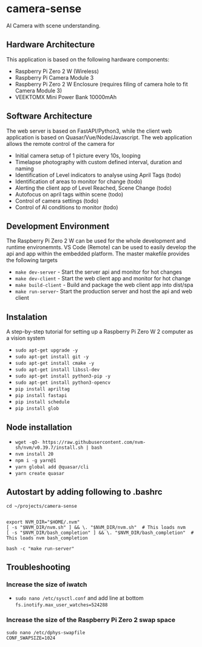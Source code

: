 # camera-sense
AI Camera with scene understanding.

## Hardware Architecture
This application is based on the following hardware components:
* Raspberry Pi Zero 2 W (Wireless)
* Raspberry Pi Camera Module 3
* Raspberry Pi Zero 2 W Enclosure (requires filing of camera hole to fit Camera Module 3)
* VEEKTOMX Mini Power Bank 10000mAh

## Software Architecture
The web server is based on FastAPI/Python3, while the client web application is based on Quasar/Vue/Node/Javascript. 
The web application allows the remote control of the camera for 
* Initial camera setup of 1 picture every 10s, looping
* Timelapse photography with custom defined interval, duration and naming
* Identification of Level indicators to analyse using April Tags (todo)
* Identification of areas to monitor for change (todo)
* Alerting the client app of Level Reached, Scene Change (todo)
* Autofocus on april tags within scene (todo)
* Control of camera settings (todo)
* Control of AI conditions to monitor (todo)

## Development Environment
The Raspberry Pi Zero 2 W can be used for the whole development and runtime environemnts. 
VS Code (Remote) can be used to easily develop the api and app within the embedded platform.
The master makefile provides the following targets
* `make dev-server` - Start the server api and monitor for hot changes
* `make dev-client` - Start the web client app and monitor for hot change
* `make build-client` - Build and package the web client app into dist/spa
* `make run-server`- Start the production server and host the api and web client

## Instalation
A step-by-step tutorial for setting up a Raspberry Pi Zero W 2 computer as a vision system
* `sudo apt-get upgrade -y`
* `sudo apt-get install git -y`
* `sudo apt-get install cmake -y`
* `sudo apt-get install libssl-dev`
* `sudo apt-get install python3-pip -y`
* `sudo apt-get install python3-opencv`
* `pip install apriltag`
* `pip install fastapi`
* `pip install schedule`
* `pip install glob`

## Node installation
* `wget -qO- https://raw.githubusercontent.com/nvm-sh/nvm/v0.39.7/install.sh | bash`
* `nvm install 20`
* `npm i -g yarn@1`
* `yarn global add @quasar/cli`
* `yarn create quasar`

## Autostart by adding following to .bashrc
```
cd ~/projects/camera-sense


export NVM_DIR="$HOME/.nvm"
[ -s "$NVM_DIR/nvm.sh" ] && \. "$NVM_DIR/nvm.sh"  # This loads nvm
[ -s "$NVM_DIR/bash_completion" ] && \. "$NVM_DIR/bash_completion"  # This loads nvm bash_completion

bash -c "make run-server"

```

## Troubleshooting
### Increase the size of iwatch
* `sudo nano /etc/sysctl.conf` and add line at bottom `fs.inotify.max_user_watches=524288`

### Increase the size of the Raspberry Pi Zero 2 swap space
```
sudo nano /etc/dphys-swapfile
CONF_SWAPSIZE=1024
```
